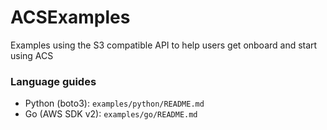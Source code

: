 # ACSExamples
Examples using the S3 compatible API to help users get onboard and start using ACS

### Language guides

- Python (boto3): `examples/python/README.md`
- Go (AWS SDK v2): `examples/go/README.md`

